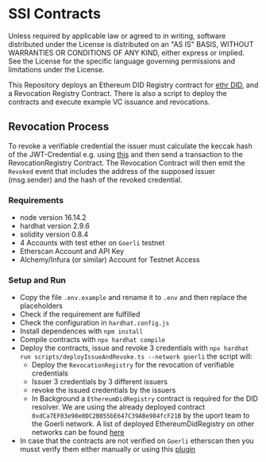 # SSI Contracts

Unless required by applicable law or agreed to in writing, software distributed under the License is distributed on an "AS IS" BASIS, WITHOUT WARRANTIES OR CONDITIONS OF ANY KIND, either express or implied. See the License for the specific language governing permissions and limitations under the License.

This Repository deploys an Ethereum DID Registry contract for [ethr DID](https://github.com/uport-project/ethr-did), and a Revocation Registry Contract. There is also a script to deploy the contracts and execute example VC issuance and revocations.

## Revocation Process
To revoke a verifiable credential the issuer must calculate the keccak hash of the JWT-Credential e.g. using [this](https://emn178.github.io/online-tools/keccak_256.html) and then send a transaction to the RevocationRegistry Contract. The Revocation Contract will then emit the `Revoked` event that includes the address of the supposed issuer (msg.sender) and the hash of the revoked credential.

### Requirements
* node version 16.14.2
* hardhat version 2.9.6
* solidity version 0.8.4
* 4 Accounts with test ether on `Goerli` testnet
* Etherscan Account and API Key
* Alchemy/Infura (or similar) Account for Testnet Access

### Setup and Run
* Copy the file `.env.example` and rename it to `.env` and then replace the placeholders
* Check if the requirement are fulfilled
* Check the configuration in `hardhat.config.js`
* Install dependences with `npm install`
* Compile contracts with `npx hardhat compile`
* Deploy the contracts, issue and revoke 3 credentials with `npx hardhat run scripts/deployIssueAndRevoke.ts --network goerli` the script will:
    * Deploy the `RevocationRegistry` for the revocation of verifiable credentials
    * Issuer 3 credentials by 3 different issuers
    * revoke the issued credentials by the issuers
    * In Background a `EthereumDidRegistry` contract is required for the DID resolver. We are using the already deployed contract `0xdCa7EF03e98e0DC2B855bE647C39ABe984fcF21B` by the uport team to the Goerli network. A list of deployed EthereumDidRegistry on other networks can be found [here](https://github.com/uport-project/ethr-did-registry#contract-deployments)
* In case that the contracts are not verified on `Goerli` etherscan then you musst verify them either manually or using this [plugin](https://hardhat.org/plugins/nomiclabs-hardhat-etherscan.html)
